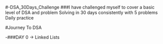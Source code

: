 #-DSA_30Days_Challenge
###I have challenged myself to cover a basic level of DSA and problem Solving in 30 days consistently with 5 problems Daily practice 


   #Journey To DSA
   
   -###DAY 0 ->  Linked Lists

